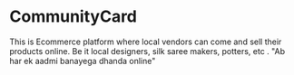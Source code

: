 # CommunityCard
This is Ecommerce platform where local vendors can come and sell their products online. Be it local designers, silk saree makers, potters, etc . "Ab har ek aadmi banayega dhanda online"
